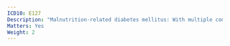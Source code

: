 ```yaml
---
ICD10: E127
Description: "Malnutrition-related diabetes mellitus: With multiple complications"
Matters: Yes
Weight: 2
---
```

